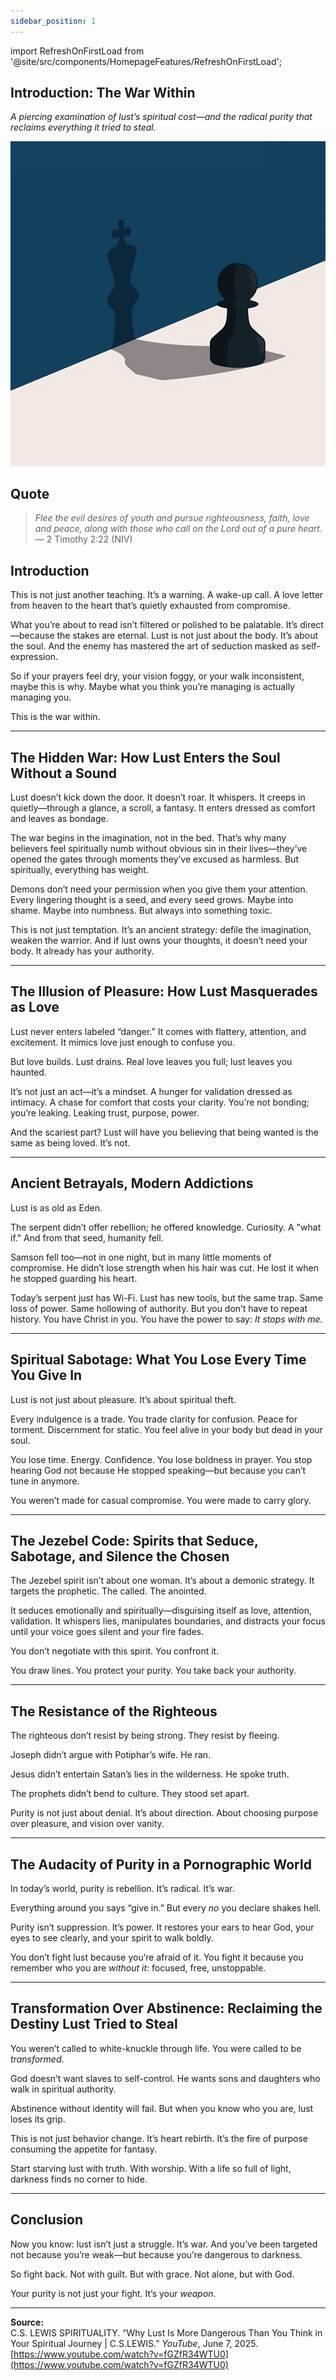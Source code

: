```yaml
---
sidebar_position: 1
---
```


import RefreshOnFirstLoad from '@site/src/components/HomepageFeatures/RefreshOnFirstLoad';

<RefreshOnFirstLoad />

## **Introduction: The War Within**

*A piercing examination of lust’s spiritual cost—and the radical purity that reclaims everything it tried to steal.*

![Mockup](../static/img/checkmate.png)

## Quote

> *Flee the evil desires of youth and pursue righteousness, faith, love and peace, along with those who call on the Lord out of a pure heart.*  
> — 2 Timothy 2:22 (NIV)

## Introduction

This is not just another teaching. It’s a warning. A wake-up call. A love letter from heaven to the heart that’s quietly exhausted from compromise.

What you’re about to read isn’t filtered or polished to be palatable. It’s direct—because the stakes are eternal. Lust is not just about the body. It’s about the soul. And the enemy has mastered the art of seduction masked as self-expression.

So if your prayers feel dry, your vision foggy, or your walk inconsistent, maybe this is why. Maybe what you think you’re managing is actually managing you.

This is the war within.

---

## The Hidden War: How Lust Enters the Soul Without a Sound

Lust doesn’t kick down the door. It doesn’t roar. It whispers. It creeps in quietly—through a glance, a scroll, a fantasy. It enters dressed as comfort and leaves as bondage.

The war begins in the imagination, not in the bed. That’s why many believers feel spiritually numb without obvious sin in their lives—they’ve opened the gates through moments they’ve excused as harmless. But spiritually, everything has weight.

Demons don’t need your permission when you give them your attention. Every lingering thought is a seed, and every seed grows. Maybe into shame. Maybe into numbness. But always into something toxic.

This is not just temptation. It’s an ancient strategy: defile the imagination, weaken the warrior. And if lust owns your thoughts, it doesn’t need your body. It already has your authority.

---

## The Illusion of Pleasure: How Lust Masquerades as Love

Lust never enters labeled “danger.” It comes with flattery, attention, and excitement. It mimics love just enough to confuse you.

But love builds. Lust drains. Real love leaves you full; lust leaves you haunted.

It’s not just an act—it’s a mindset. A hunger for validation dressed as intimacy. A chase for comfort that costs your clarity. You’re not bonding; you’re leaking. Leaking trust, purpose, power.

And the scariest part? Lust will have you believing that being wanted is the same as being loved. It’s not.

---

## Ancient Betrayals, Modern Addictions

Lust is as old as Eden.

The serpent didn’t offer rebellion; he offered knowledge. Curiosity. A "what if." And from that seed, humanity fell.

Samson fell too—not in one night, but in many little moments of compromise. He didn’t lose strength when his hair was cut. He lost it when he stopped guarding his heart.

Today’s serpent just has Wi-Fi. Lust has new tools, but the same trap. Same loss of power. Same hollowing of authority. But you don’t have to repeat history. You have Christ in you. You have the power to say: *It stops with me.*

---

## Spiritual Sabotage: What You Lose Every Time You Give In

Lust is not just about pleasure. It’s about spiritual theft.

Every indulgence is a trade. You trade clarity for confusion. Peace for torment. Discernment for static. You feel alive in your body but dead in your soul.

You lose time. Energy. Confidence. You lose boldness in prayer. You stop hearing God not because He stopped speaking—but because you can’t tune in anymore.

You weren’t made for casual compromise. You were made to carry glory.

---

## The Jezebel Code: Spirits that Seduce, Sabotage, and Silence the Chosen

The Jezebel spirit isn’t about one woman. It’s about a demonic strategy. It targets the prophetic. The called. The anointed.

It seduces emotionally and spiritually—disguising itself as love, attention, validation. It whispers lies, manipulates boundaries, and distracts your focus until your voice goes silent and your fire fades.

You don’t negotiate with this spirit. You confront it.

You draw lines. You protect your purity. You take back your authority.

---

## The Resistance of the Righteous

The righteous don’t resist by being strong. They resist by fleeing.

Joseph didn’t argue with Potiphar’s wife. He ran.

Jesus didn’t entertain Satan’s lies in the wilderness. He spoke truth.

The prophets didn’t bend to culture. They stood set apart.

Purity is not just about denial. It’s about direction. About choosing purpose over pleasure, and vision over vanity.

---

## The Audacity of Purity in a Pornographic World

In today’s world, purity is rebellion. It’s radical. It’s war.

Everything around you says “give in.” But every *no* you declare shakes hell.

Purity isn’t suppression. It’s power. It restores your ears to hear God, your eyes to see clearly, and your spirit to walk boldly.

You don’t fight lust because you’re afraid of it. You fight it because you remember who you are *without it*: focused, free, unstoppable.

---

## Transformation Over Abstinence: Reclaiming the Destiny Lust Tried to Steal

You weren’t called to white-knuckle through life. You were called to be *transformed*.

God doesn’t want slaves to self-control. He wants sons and daughters who walk in spiritual authority.

Abstinence without identity will fail. But when you know who you are, lust loses its grip.

This is not just behavior change. It’s heart rebirth. It’s the fire of purpose consuming the appetite for fantasy.

Start starving lust with truth. With worship. With a life so full of light, darkness finds no corner to hide.

---

## Conclusion

Now you know: lust isn’t just a struggle. It’s war. And you’ve been targeted not because you’re weak—but because you’re dangerous to darkness.

So fight back. Not with guilt. But with grace. Not alone, but with God.

Your purity is not just your fight. It’s your *weapon*.

---

**Source:**  
C.S. LEWIS SPIRITUALITY. “Why Lust Is More Dangerous Than You Think in Your Spiritual Journey | C.S.LEWIS.” *YouTube*, June 7, 2025. [https://www.youtube.com/watch?v=fGZfR34WTU0](https://www.youtube.com/watch?v=fGZfR34WTU0)
